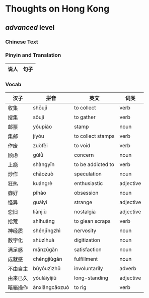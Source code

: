 # Thoughts on Hong Kong
## *advanced* level

### Chinese Text


### Pinyin and Translation
|说人|句子|
|----|----|
### Vocab
|汉子|拼音|英文|词类|
|----|----|----|----|
|收集|shōují|to collect|verb|
|搜集|sōují|to gather|verb|
|邮票|yóupiào|stamp|noun|
|集邮|jíyóu|to collect stamps|verb|
|作废|zuòfèi|to void|verb|
|顾虑|gùlǜ|concern|noun|
|上瘾|shàngyǐn|to be addicted to|verb|
|炒作|chǎozuò|speculation|noun|
|狂热|kuángrè|enthusiastic|adjective|
|癖好|pǐhào|obsession|noun|
|怪异|guàiyì|strange|adjective|
|恋旧|liànjiù|nostalgia|adjective|
|拾荒|shíhuāng|to glean scraps|verb|
|神经质|shénjīngzhì|nervosity|noun|
|数字化|shùzìhuà|digitization|noun|
|满足感|mǎnzúgǎn|satisfaction|noun|
|成就感|chéngjiùgǎn|fulfillment|noun|
|不由自主|bùyóuzìzhǔ|involuntarily|adverb|
|由来已久|yóuláiyǐjiǔ|long-standing|adjective|
|暗箱操作|ànxiāngcāozuò|to rig|verb|